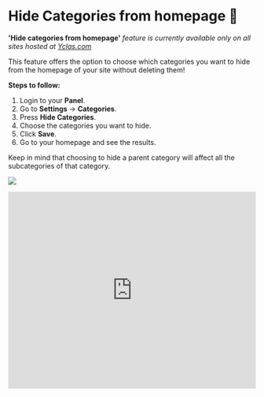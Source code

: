 # Hide Categories from homepage 🙈

**'Hide categories from homepage'** *feature is currently available only on all sites hosted at  [Yclas.com](https://yclas.com/)*

This feature offers the option to choose which categories you want to hide from the homepage of your site without deleting them!

**Steps to follow:**

1.  Login to your **Panel**.
2.  Go to  **Settings**  ->  **Categories**.
3.  Press  **Hide Categories**.
4.  Choose the categories you want to hide.
5.  Click  **Save**.
6.  Go to your homepage and see the results.

Keep in mind that choosing to hide a parent category will affect all the subcategories of that category.

![](https://raw.githubusercontent.com/yclas/guides/master/images/hide%20categories.jpg)



<iframe width="100%" height="400px" src="https://www.youtube.com/embed/OR8susdsVpg" title="Yclas video" frameborder="0" allow="accelerometer; autoplay; clipboard-write; encrypted-media; gyroscope; picture-in-picture" allowfullscreen></iframe>
 
